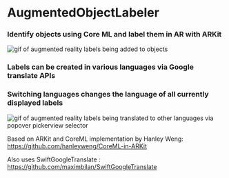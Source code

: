 # AugmentedObjectLabeler

### Identify objects using Core ML and label them in AR with ARKit
![gif of augmented reality labels being added to objects](public/augmentedReality01.gif)
### Labels can be created in various languages via Google translate APIs
### Switching languages changes the language of all currently displayed labels
![gif of augmented reality labels being translated to other languages via popover pickerview selector](public/augmentedReality02.gif)

Based on ARKit and CoreML implementation by Hanley Weng: https://github.com/hanleyweng/CoreML-in-ARKit

Also uses SwiftGoogleTranslate : https://github.com/maximbilan/SwiftGoogleTranslate

